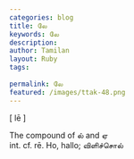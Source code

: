 ```yaml
---
categories: blog
title: லே
keywords: லே
description: 
author: Tamilan
layout: Ruby
tags: 
 
permalink: லே
featured: /images/ttak-48.png
---
```

  
[ lē ]  
  
The compound of ல் and ஏ  
int. cf. rē. Ho, hallo; விளிச்சொல்